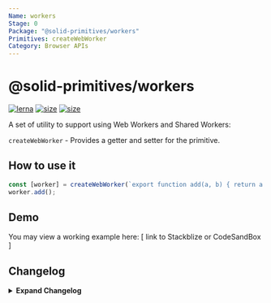 ```yaml
---
Name: workers
Stage: 0
Package: "@solid-primitives/workers"
Primitives: createWebWorker
Category: Browser APIs
---
```


# @solid-primitives/workers

[![lerna](https://img.shields.io/badge/maintained%20with-lerna-cc00ff.svg?style=for-the-badge)](https://lerna.js.org/)
[![size](https://img.shields.io/bundlephobia/minzip/@solid-primitives/workers?style=for-the-badge?style=for-the-badge)](https://bundlephobia.com/package/@solid-primitives/template-primitive)
[![size](https://img.shields.io/npm/v/@solid-primitives/workers?style=for-the-badge?style=for-the-badge)](https://www.npmjs.com/package/@solid-primitives/template-primitive)

A set of utility to support using Web Workers and Shared Workers:

`createWebWorker` - Provides a getter and setter for the primitive.

## How to use it

```ts
const [worker] = createWebWorker(`export function add(a, b) { return a + b; }`);
worker.add();
```

## Demo

You may view a working example here: [ link to Stackblize or CodeSandBox ]

## Changelog

<details>
<summary><b>Expand Changelog</b></summary>

0.0.100

Initial release as a Stage-0 primitive.

</details>
